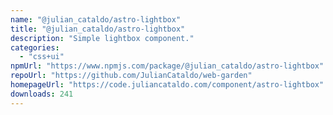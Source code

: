 ```yaml
---
name: "@julian_cataldo/astro-lightbox"
title: "@julian_cataldo/astro-lightbox"
description: "Simple lightbox component."
categories:
  - "css+ui"
npmUrl: "https://www.npmjs.com/package/@julian_cataldo/astro-lightbox"
repoUrl: "https://github.com/JulianCataldo/web-garden"
homepageUrl: "https://code.juliancataldo.com/component/astro-lightbox"
downloads: 241
---
```

